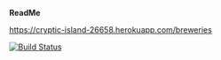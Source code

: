 **ReadMe**

https://cryptic-island-26658.herokuapp.com/breweries

[![Build Status](https://travis-ci.org/iilumme/wadror.png)](https://travis-ci.org/iilumme/wadror)
